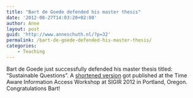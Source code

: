 ```yaml
---
title: "Bart de Goede defended his master thesis"
date: '2012-08-27T14:03:20+02:00'
author: Anne
layout: post
guid: 'http://www.anneschuth.nl/?p=32'
permalink: /bart-de-goede-defended-his-master-thesis/
categories:
    - Teaching
---
```


Bart de Goede just successfully defended his master thesis titled: “Sustainable Questions”. A [shortened version](/publications/de2012sustainable) got
published at the Time Aware Information Access Workshop at SIGIR 2012 in Portland, Oregon. Congratulations Bart!
